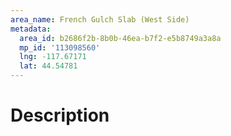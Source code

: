 ```yaml
---
area_name: French Gulch Slab (West Side)
metadata:
  area_id: b2686f2b-8b0b-46ea-b7f2-e5b8749a3a8a
  mp_id: '113098560'
  lng: -117.67171
  lat: 44.54781
---
```

# Description
